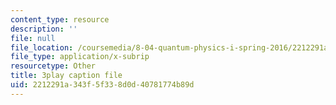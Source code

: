 ```yaml
---
content_type: resource
description: ''
file: null
file_location: /coursemedia/8-04-quantum-physics-i-spring-2016/2212291a343f5f338d0d40781774b89d_KkSr0SvXfNY.vtt
file_type: application/x-subrip
resourcetype: Other
title: 3play caption file
uid: 2212291a-343f-5f33-8d0d-40781774b89d
---
```

